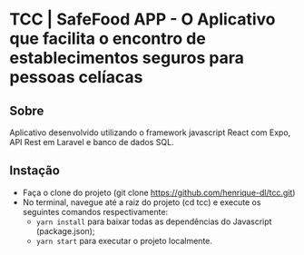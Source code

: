 # TCC | SafeFood APP - O Aplicativo que facilita o encontro de establecimentos seguros para pessoas celíacas

## Sobre

Aplicativo desenvolvido utilizando o framework javascript React com Expo, API Rest em Laravel e banco de dados SQL.

## Instação

- Faça o clone do projeto (git clone https://github.com/henrique-dl/tcc.git)
- No terminal, navegue até a raiz do projeto (cd tcc) e execute os seguintes comandos respectivamente:
  - `yarn install` para baixar todas as dependências do Javascript (package.json);
  - `yarn start` para executar o projeto localmente.

